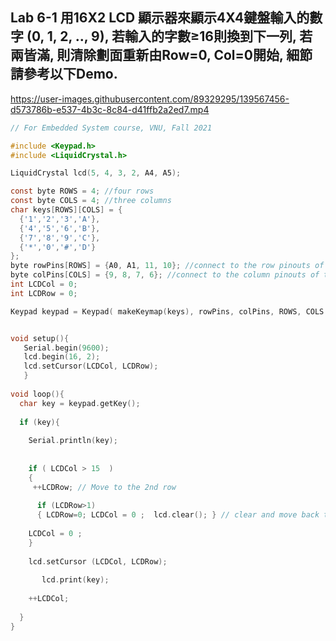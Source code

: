 ## Lab 6-1 用16X2 LCD 顯示器來顯示4X4鍵盤輸入的數字 (0, 1, 2, .., 9), 若輸入的字數≥16則換到下一列, 若兩皆滿, 則清除劃面重新由Row=0, Col=0開始, 細節請參考以下Demo.


https://user-images.githubusercontent.com/89329295/139567456-d573786b-e537-4b3c-8c84-d41ffb2a2ed7.mp4
````c
// For Embedded System course, VNU, Fall 2021 

#include <Keypad.h>
#include <LiquidCrystal.h>

LiquidCrystal lcd(5, 4, 3, 2, A4, A5);

const byte ROWS = 4; //four rows
const byte COLS = 4; //three columns
char keys[ROWS][COLS] = {
  {'1','2','3','A'},
  {'4','5','6','B'},
  {'7','8','9','C'},
  {'*','0','#','D'}
};
byte rowPins[ROWS] = {A0, A1, 11, 10}; //connect to the row pinouts of the keypad
byte colPins[COLS] = {9, 8, 7, 6}; //connect to the column pinouts of the keypad
int LCDCol = 0;
int LCDRow = 0;

Keypad keypad = Keypad( makeKeymap(keys), rowPins, colPins, ROWS, COLS );


void setup(){
   Serial.begin(9600);
   lcd.begin(16, 2);
   lcd.setCursor(LCDCol, LCDRow);
   }
  
void loop(){
  char key = keypad.getKey();
  
  if (key){
    
    Serial.println(key);
           
    
    if ( LCDCol > 15  )
    {   
     ++LCDRow; // Move to the 2nd row
      
      if (LCDRow>1)
      { LCDRow=0; LCDCol = 0 ;  lcd.clear(); } // clear and move back the 1st row
   
    LCDCol = 0 ;
    }
         
    lcd.setCursor (LCDCol, LCDRow); 
    
       lcd.print(key);
    
    ++LCDCol;
    
  }
}
````

